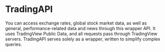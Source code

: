 # TradingAPI
You can access exchange rates, global stock market data, as well as general, performance-related data and news through this wrapper API. It uses TradingView Public Data, and all requests pass through TradingView servers. TradingAPI serves solely as a wrapper, written to simplify complex queries.
